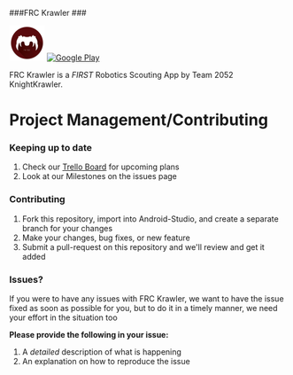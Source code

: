 ###FRC Krawler ###

<img src="https://raw.githubusercontent.com/frc2052/FRC-Krawler/master/art/logoformarketing.jpg" width="64"> [![Google Play](http://developer.android.com/images/brand/en_generic_rgb_wo_60.png)](https://play.google.com/store/apps/details?id=com.team2052.frckrawler&hl=en)

FRC Krawler is a *FIRST* Robotics Scouting App by Team 2052 KnightKrawler.

# Project Management/Contributing
### Keeping up to date
  1. Check our [Trello Board](https://trello.com/b/LCJL8AKc) for upcoming plans
  2. Look at our Milestones on the issues page
  
### Contributing
  1. Fork this repository, import into Android-Studio, and create a separate branch for your changes
  2. Make your changes, bug fixes, or new feature
  3. Submit a pull-request on this repository and we'll review and get it added
  
### Issues?
  If you were to have any issues with FRC Krawler, we want to have the issue fixed as soon as possible for you, but to do it   in a timely manner, we need your effort in the situation too

  **Please provide the following in your issue:**
  1. A *detailed* description of what is happening
  2. An explanation on how to reproduce the issue



